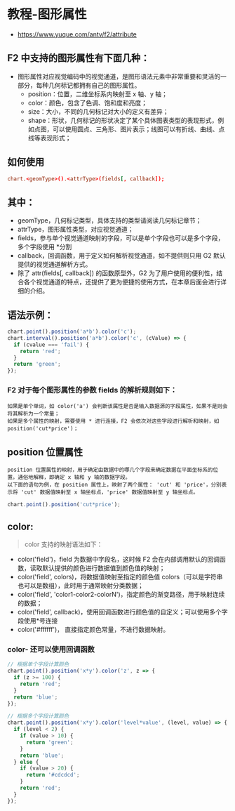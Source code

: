# 教程-图形属性
+ https://www.yuque.com/antv/f2/attribute

## F2 中支持的图形属性有下面几种：
+ 图形属性对应视觉编码中的视觉通道，是图形语法元素中非常重要和灵活的一部分，每种几何标记都拥有自己的图形属性。
    - position：位置，二维坐标系内映射至 x 轴、y 轴；
    - color：颜色，包含了色调、饱和度和亮度；
    - size：大小，不同的几何标记对大小的定义有差异；
    - shape：形状，几何标记的形状决定了某个具体图表类型的表现形式，例如点图，可以使用圆点、三角形、图片表示；线图可以有折线、曲线、点线等表现形式；

## 如何使用
```conf
chart.<geomType>().<attrType>(fields[, callback]);
```

## 其中：
- geomType，几何标记类型，具体支持的类型请阅读几何标记章节；
- attrType，图形属性类型，对应视觉通道；
- fields，参与单个视觉通道映射的字段，可以是单个字段也可以是多个字段，多个字段使用 *分割
- callback，回调函数，用于定义如何解析视觉通道，如不提供则只用 G2 默认提供的视觉通道解析方式。
- 除了 attr(fields[, callback]) 的函数原型外，G2 为了用户使用的便利性，结合各个视觉通道的特点，还提供了更为便捷的使用方式，在本章后面会进行详细的介绍。

## 语法示例：
```js
chart.point().position('a*b').color('c');
chart.interval().position('a*b').color('c', (cValue) => {
  if (cvalue === 'fail') {
    return 'red';
  }
  return 'green';
});
```

### F2 对于每个图形属性的参数 fields 的解析规则如下：
    如果是单个单词，如 color('a') 会判断该属性是否是输入数据源的字段属性，如果不是则会将其解析为一个常量；
    如果是多个属性的映射，需要使用 * 进行连接，F2 会依次对这些字段进行解析和映射，如 position('cut*price')；

## position 位置属性
    position 位置属性的映射，用于确定由数据中的哪几个字段来确定数据在平面坐标系的位置。通俗地解释，即确定 x 轴和 y 轴的数据字段。
    以下面的语句为例，在 position 属性上，映射了两个属性： 'cut' 和 'price'，分别表示将 'cut' 数据值映射至 x 轴坐标点，'price' 数据值映射至 y 轴坐标点。
```js
chart.point().position('cut*price');
```

## color:
> color 支持的映射语法如下：
- color('field')，field 为数据中字段名，这时候 F2 会在内部调用默认的回调函数，读取默认提供的颜色进行数据值到颜色值的映射；
- color('field', colors)，将数据值映射至指定的颜色值 colors（可以是字符串也可以是数组），此时用于通常映射分类数据；
- color('field', 'color1-color2-colorN')，指定颜色的渐变路径，用于映射连续的数据；
- color('field', callback)，使用回调函数进行颜色值的自定义；可以使用多个字段使用*号连接
- color('#ffffff')， 直接指定颜色常量，不进行数据映射。

### color- 还可以使用回调函数 
```js
// 根据单个字段计算颜色
chart.point().position('x*y').color('z', z => {
  if (z >= 100) {
    return 'red';
  }
  return 'blue';
});

// 根据多个字段计算颜色
chart.point().position('x*y').color('level*value', (level, value) => {
  if (level < 2) {
    if (value > 10) {
      return 'green';
    }
    return 'blue';
  } else {
    if (value > 20) {
      return '#cdcdcd';
    }
    return 'red';
  }
});
```
